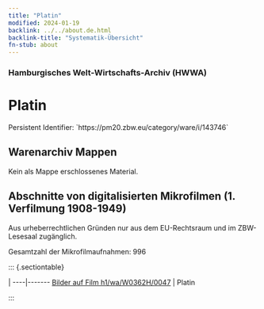 ```yaml
---
title: "Platin"
modified: 2024-01-19
backlink: ../../about.de.html
backlink-title: "Systematik-Übersicht"
fn-stub: about
---
```


### Hamburgisches Welt-Wirtschafts-Archiv (HWWA)

# Platin

<div class="hint">Persistent Identifier: `https://pm20.zbw.eu/category/ware/i/143746`</div>







## Warenarchiv Mappen





Kein als Mappe erschlossenes Material.



<a id="filmsections" />

## Abschnitte von digitalisierten Mikrofilmen (1. Verfilmung 1908-1949)

<p>Aus urheberrechtlichen Gründen nur aus dem EU-Rechtsraum und im ZBW-Lesesaal zugänglich.</p>


<p>Gesamtzahl der Mikrofilmaufnahmen: 996</p>





::: {.sectiontable}

 | 
----|-------
<a class="btn" href="https://pm20.zbw.eu/film/h1/wa/W0362H/0047" rel="nofollow">Bilder auf Film h1/wa/W0362H/0047</a> | Platin


:::
















